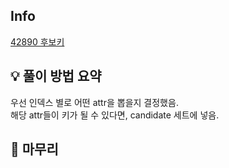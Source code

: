## Info
[42890 후보키](https://school.programmers.co.kr/learn/courses/30/lessons/42890)

## 💡 풀이 방법 요약

우선 인덱스 별로 어떤 attr을 뽑을지 결정했음.  
해당 attr들이 키가 될 수 있다면, candidate 세트에 넣음.  


## 🙂 마무리

